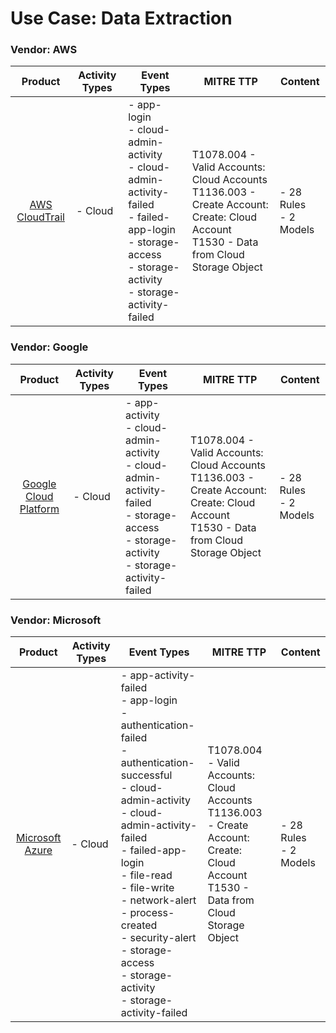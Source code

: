 
Use Case: Data Extraction
=========================

### Vendor: AWS
|                              Product                              | Activity Types | Event Types                                                                                                                                                             | MITRE TTP                                                                                                                                     | Content                    |
|:-----------------------------------------------------------------:| -------------- | ----------------------------------------------------------------------------------------------------------------------------------------------------------------------- | --------------------------------------------------------------------------------------------------------------------------------------------- | -------------------------- |
| [AWS CloudTrail](../DataSources/datasource_aws_aws_cloudtrail.md) | - Cloud        | - app-login<br>- cloud-admin-activity<br>- cloud-admin-activity-failed<br>- failed-app-login<br>- storage-access<br>- storage-activity<br>- storage-activity-failed<br> | T1078.004 - Valid Accounts: Cloud Accounts<br>T1136.003 - Create Account: Create: Cloud Account<br>T1530 - Data from Cloud Storage Object<br> |  - 28 Rules<br> - 2 Models |
### Vendor: Google
|                                      Product                                       | Activity Types | Event Types                                                                                                                                          | MITRE TTP                                                                                                                                     | Content                    |
|:----------------------------------------------------------------------------------:| -------------- | ---------------------------------------------------------------------------------------------------------------------------------------------------- | --------------------------------------------------------------------------------------------------------------------------------------------- | -------------------------- |
| [Google Cloud Platform](../DataSources/datasource_google_google_cloud_platform.md) | - Cloud        | - app-activity<br>- cloud-admin-activity<br>- cloud-admin-activity-failed<br>- storage-access<br>- storage-activity<br>- storage-activity-failed<br> | T1078.004 - Valid Accounts: Cloud Accounts<br>T1136.003 - Create Account: Create: Cloud Account<br>T1530 - Data from Cloud Storage Object<br> |  - 28 Rules<br> - 2 Models |
### Vendor: Microsoft
|                                  Product                                  | Activity Types | Event Types                                                                                                                                                                                                                                                                                                                                           | MITRE TTP                                                                                                                                     | Content                    |
|:-------------------------------------------------------------------------:| -------------- | ----------------------------------------------------------------------------------------------------------------------------------------------------------------------------------------------------------------------------------------------------------------------------------------------------------------------------------------------------- | --------------------------------------------------------------------------------------------------------------------------------------------- | -------------------------- |
| [Microsoft Azure](../DataSources/datasource_microsoft_microsoft_azure.md) | - Cloud        | - app-activity-failed<br>- app-login<br>- authentication-failed<br>- authentication-successful<br>- cloud-admin-activity<br>- cloud-admin-activity-failed<br>- failed-app-login<br>- file-read<br>- file-write<br>- network-alert<br>- process-created<br>- security-alert<br>- storage-access<br>- storage-activity<br>- storage-activity-failed<br> | T1078.004 - Valid Accounts: Cloud Accounts<br>T1136.003 - Create Account: Create: Cloud Account<br>T1530 - Data from Cloud Storage Object<br> |  - 28 Rules<br> - 2 Models |
